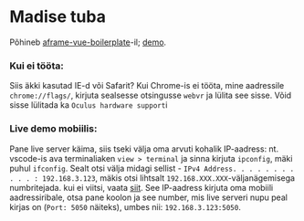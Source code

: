 # Madise tuba
Põhineb [aframe-vue-boilerplate](https://github.com/matveimug/aframe-vue-boilerplate)-il; [demo](https://matveimug.github.io/tuba-uus/).

### Kui ei tööta:
Siis äkki kasutad IE-d või Safarit?
Kui Chrome-is ei tööta, mine aadressile `chrome://flags/`, kirjuta sealsesse otsingusse `webvr` ja lülita see sisse. Võid sisse lülitada ka `Oculus hardware support`i

### Live demo mobiilis:
Pane live server käima, siis tseki välja oma arvuti kohalik IP-aadress: nt. vscode-is ava terminaliaken `view > terminal` ja sinna kirjuta `ipconfig`, mäki puhul `ifconfig`.
Sealt otsi välja midagi sellist - `IPv4 Address. . . . . . . . . . . : 192.168.3.123`, mäkis otsi lihtsalt `192.168.XXX.XXX`-väljanägemisega numbritejada.
kui ei viitsi, vaata [siit](https://www.whatismybrowser.com/detect/what-is-my-local-ip-address). See IP-aadress kirjuta oma mobiili aadressiribale, otsa pane koolon ja see number, mis live serveri nupu peal kirjas on (`Port: 5050` näiteks), umbes nii: `192.168.3.123:5050`.
